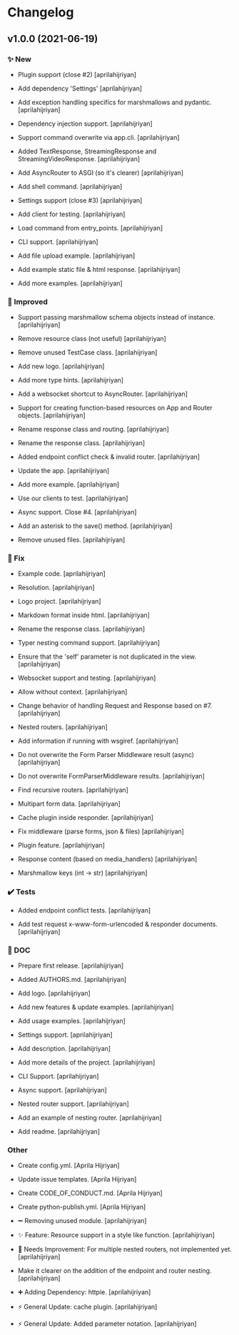 # Changelog

## v1.0.0 (2021-06-19)

### ✨ New

* Plugin support (close #2) [aprilahijriyan]

* Add dependency 'Settings' [aprilahijriyan]

* Add exception handling specifics for marshmallows and pydantic. [aprilahijriyan]

* Dependency injection support. [aprilahijriyan]

* Support command overwrite via app.cli. [aprilahijriyan]

* Added TextResponse, StreamingResponse and StreamingVideoResponse. [aprilahijriyan]

* Add AsyncRouter to ASGI (so it's clearer) [aprilahijriyan]

* Add shell command. [aprilahijriyan]

* Settings support (close #3) [aprilahijriyan]

* Add client for testing. [aprilahijriyan]

* Load command from entry_points. [aprilahijriyan]

* CLI support. [aprilahijriyan]

* Add file upload example. [aprilahijriyan]

* Add example static file & html response. [aprilahijriyan]

* Add more examples. [aprilahijriyan]

### 🎨 Improved

* Support passing marshmallow schema objects instead of instance. [aprilahijriyan]

* Remove resource class (not useful) [aprilahijriyan]

* Remove unused TestCase class. [aprilahijriyan]

* Add new logo. [aprilahijriyan]

* Add more type hints. [aprilahijriyan]

* Add a websocket shortcut to AsyncRouter. [aprilahijriyan]

* Support for creating function-based resources on App and Router objects. [aprilahijriyan]

* Rename response class and routing. [aprilahijriyan]

* Rename the response class. [aprilahijriyan]

* Added endpoint conflict check & invalid router. [aprilahijriyan]

* Update the app. [aprilahijriyan]

* Add more example. [aprilahijriyan]

* Use our clients to test. [aprilahijriyan]

* Async support. Close #4. [aprilahijriyan]

* Add an asterisk to the save() method. [aprilahijriyan]

* Remove unused files. [aprilahijriyan]

### 🐛 Fix

* Example code. [aprilahijriyan]

* Resolution. [aprilahijriyan]

* Logo project. [aprilahijriyan]

* Markdown format inside html. [aprilahijriyan]

* Rename the response class. [aprilahijriyan]

* Typer nesting command support. [aprilahijriyan]

* Ensure that the 'self' parameter is not duplicated in the view. [aprilahijriyan]

* Websocket support and testing. [aprilahijriyan]

* Allow without context. [aprilahijriyan]

* Change behavior of handling Request and Response based on #7. [aprilahijriyan]

* Nested routers. [aprilahijriyan]

* Add information if running with wsgiref. [aprilahijriyan]

* Do not overwrite the Form Parser Middleware result (async) [aprilahijriyan]

* Do not overwrite FormParserMiddleware results. [aprilahijriyan]

* Find recursive routers. [aprilahijriyan]

* Multipart form data. [aprilahijriyan]

* Cache plugin inside responder. [aprilahijriyan]

* Fix middleware (parse forms, json & files) [aprilahijriyan]

* Plugin feature. [aprilahijriyan]

* Response content (based on media_handlers) [aprilahijriyan]

* Marshmallow keys (int -> str) [aprilahijriyan]

### ✔️ Tests

* Added endpoint conflict tests. [aprilahijriyan]

* Add test request x-www-form-urlencoded & responder documents. [aprilahijriyan]

### 📖 DOC

* Prepare first release. [aprilahijriyan]

* Added AUTHORS.md. [aprilahijriyan]

* Add logo. [aprilahijriyan]

* Add new features & update examples. [aprilahijriyan]

* Add usage examples. [aprilahijriyan]

* Settings support. [aprilahijriyan]

* Add description. [aprilahijriyan]

* Add more details of the project. [aprilahijriyan]

* CLI Support. [aprilahijriyan]

* Async support. [aprilahijriyan]

* Nested router support. [aprilahijriyan]

* Add an example of nesting router. [aprilahijriyan]

* Add readme. [aprilahijriyan]

### Other

* Create config.yml. [Aprila Hijriyan]

* Update issue templates. [Aprila Hijriyan]

* Create CODE_OF_CONDUCT.md. [Aprila Hijriyan]

* Create python-publish.yml. [Aprila Hijriyan]

* ➖ Removing unused module. [aprilahijriyan]

* ✨ Feature: Resource support in a style like function. [aprilahijriyan]

* 💩 Needs Improvement:  For multiple nested routers, not implemented yet. [aprilahijriyan]

* Make it clearer on the addition of the endpoint and router nesting. [aprilahijriyan]

* ➕ Adding Dependency:  httpie. [aprilahijriyan]

* ⚡ General Update:  cache plugin. [aprilahijriyan]

* ⚡ General Update:  Added parameter notation. [aprilahijriyan]
